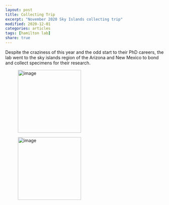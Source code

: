```yaml
---
layout: post
title: Collecting Trip
excerpt: "November 2020 Sky Islands collecting trip"
modified: 2020-12-01
categories: articles
tags: [hamilton lab]
share: true
---
```


Despite the craziness of this year and the odd start to their PhD careers, the lab went to the sky islands region of the Arizona and New Mexico to bond and collect specimens for their research.
<figure>
	<a href="{{ site.url }}/images/Erik_Karina_01.jpg"><img src="{{ site.url }}/images/Erik_Karina_01.jpg" alt="image" width="200" height=""> </a>
</figure>

<figure>
	<a href="{{ site.url }}/images/Erik_Karina_02.jpg"><img src="{{ site.url }}/images/Erik_Karina_02.jpg" alt="image" width="200" height=""> </a>
</figure>
